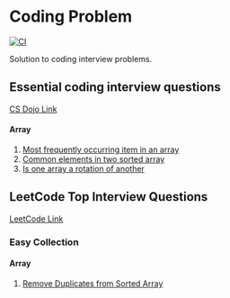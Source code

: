 # Coding Problem

[![CI](https://github.com/apvasanth03/CodingProblem/workflows/CI/badge.svg)](https://github.com/apvasanth03/CodingProblem/actions)

Solution to coding interview problems.

## Essential coding interview questions

[CS Dojo Link](https://www.udemy.com/course/11-essential-coding-interview-questions/)

#### Array

1. [Most frequently occurring item in an array](https://github.com/apvasanth03/CodingProblem/blob/master/documentation/essentialquestions/array/most_frequently_occurring_item_in_an_array.md)
2. [Common elements in two sorted array](https://github.com/apvasanth03/CodingProblem/blob/master/documentation/essentialquestions/array/common_elements_in_two_sorted_array.md)
3. [Is one array a rotation of another](https://github.com/apvasanth03/CodingProblem/blob/master/documentation/essentialquestions/array/is_one_array_rotation_of_another.md)

## LeetCode Top Interview Questions

[LeetCode Link](https://leetcode.com/explore/interview/card/top-interview-questions-easy/)

### Easy Collection

#### Array

1. [Remove Duplicates from Sorted Array](https://github.com/apvasanth03/CodingProblem/blob/master/documentation/leetcode/topquestions/easy/array/remove_duplicates_from_sorted_array.md)


